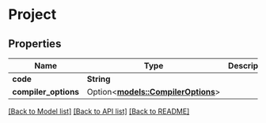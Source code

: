 # Project

## Properties

Name | Type | Description | Notes
------------ | ------------- | ------------- | -------------
**code** | **String** |  | 
**compiler_options** | Option<[**models::CompilerOptions**](CompilerOptions.md)> |  | [optional]

[[Back to Model list]](../README.md#documentation-for-models) [[Back to API list]](../README.md#documentation-for-api-endpoints) [[Back to README]](../README.md)


